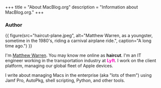 +++
title = "About MacBlog.org"
description = "Information about MacBlog.org."
+++

### Author

{{ figure(src="haircut-plane.jpeg", alt="Matthew Warren, as a youngster, sometime in the 1980's, riding a carnival airplane ride.", caption="A long time ago.") }}

I'm [Matthew Warren][1]. You may know me online as **haircut**. I'm an IT
engineer
working in the transportation industry at <strong style="color:
#ff00bf;">Lyft</strong>. I work on the client platform, managing our global
fleet of Apple devices.

I write about managing Macs in the enterprise (aka "lots of them") using Jamf
Pro, AutoPkg, shell scripting, Python, and other tools.

[1]: <https://wrrn.net>
